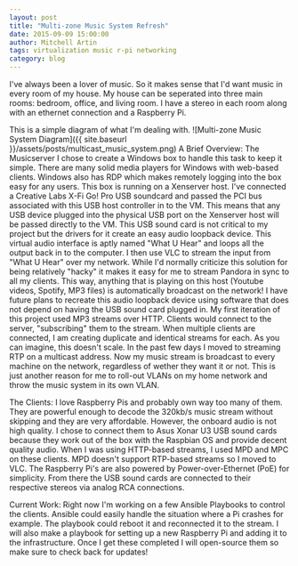 ```yaml
---
layout: post
title: "Multi-zone Music System Refresh"
date: 2015-09-09 15:00:00
author: Mitchell Artin
tags: virtualization music r-pi networking
category: blog
---
```

I've always been a lover of music.  So it makes sense that I'd want music in every room of my house.  My house can be seperated into three main rooms: bedroom, office, and living room.  I have a stereo in each room along with an ethernet connection and a Raspberry Pi.

This is a simple diagram of what I'm dealing with.
![Multi-zone Music System Diagram]({{ site.baseurl }}/assets/posts/multicast_music_system.png)
A Brief Overview:
The Musicserver
I chose to create a Windows box to handle this task to keep it simple.  There are many solid media players for Windows with web-based clients.  Windows also has RDP which makes remotely logging into the box easy for any users.  This box is running on a Xenserver host.  I've connected a Creative Labs X-Fi Go! Pro USB soundcard and passed the PCI bus associated with this USB host controller in to the VM.  This means that any USB device plugged into the physical USB port on the Xenserver host will be passed directly to the VM.  This USB sound card is not critical to my project but the drivers for it create an easy audio loopback device.  This virtual audio interface is aptly named "What U Hear" and loops all the output back in to the computer.  I then use VLC to stream the input from "What U Hear" over my network.  While I'd normally criticize this solution for being relatively "hacky" it makes it easy for me to stream Pandora in sync to all my clients.  This way, anything that is playing on this host (Youtube videos, Spotify, MP3 files) is automatically broadcast on the network!  I have future plans to recreate this audio loopback device using software that does not depend on having the USB sound card plugged in.
My first iteration of this project used MP3 streams over HTTP.  Clients would connect to the server, "subscribing" them to the stream.  When multiple clients are connected, I am creating duplicate and identical streams for each.  As you can imagine, this doesn't scale.  In the past few days I moved to streaming RTP on a multicast address.  Now my music stream is broadcast to every machine on the network, regardless of wether they want it or not.  This is just another reason for me to roll-out VLANs on my home network and throw the music system in its own VLAN.

The Clients:
I love Raspberry Pis and probably own way too many of them.  They are powerful enough to decode the 320kb/s music stream without skipping and they are very affordable.  However, the onboard audio is not high quality.  I chose to connect them to Asus Xonar U3 USB sound cards because they work out of the box with the Raspbian OS and provide decent quality audio.  When I was using HTTP-based streams, I used MPD and MPC on these clients.  MPD doesn't support RTP-based streams so I moved to VLC.  The Raspberry Pi's are also powered by Power-over-Ethernet (PoE) for simplicity.  From there the USB sound cards are connected to their respective stereos via analog RCA connections.

Current Work:
Right now I'm working on a few Ansible Playbooks to control the clients.  Ansible could easily handle the situation where a Pi crashes for example.  The playbook could reboot it and reconnected it to the stream.  I will also make a playbook for setting up a new Raspberry Pi and adding it to the infrastructure.  Once I get these completed I will open-source them so make sure to check back for updates!
